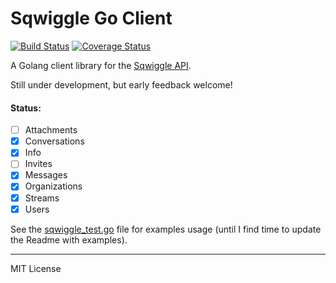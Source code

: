 # Sqwiggle Go Client

[![Build Status](https://travis-ci.org/hermanschaaf/sqwiggle.svg)](https://travis-ci.org/hermanschaaf/sqwiggle) [![Coverage Status](https://coveralls.io/repos/hermanschaaf/sqwiggle/badge.svg?branch=master)](https://coveralls.io/r/hermanschaaf/sqwiggle?branch=master)

A Golang client library for the [Sqwiggle API](https://www.sqwiggle.com/docs/overview/getting-started). 

Still under development, but early feedback welcome!

#### Status:

- [ ] Attachments
- [x] Conversations
- [x] Info
- [ ] Invites
- [x] Messages
- [x] Organizations
- [x] Streams
- [x] Users

See the [sqwiggle_test.go](swiggle_test.go) file for examples usage (until I find time to update the Readme with examples).

***** 

MIT License